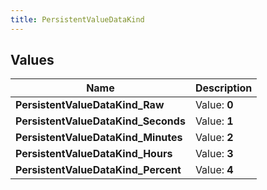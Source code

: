 ```yaml
---
title: PersistentValueDataKind
---
```


## Values
| Name | Description |
| ---- | ----------- |
| **PersistentValueDataKind_Raw** | Value: **0** |
| **PersistentValueDataKind_Seconds** | Value: **1** |
| **PersistentValueDataKind_Minutes** | Value: **2** |
| **PersistentValueDataKind_Hours** | Value: **3** |
| **PersistentValueDataKind_Percent** | Value: **4** |


